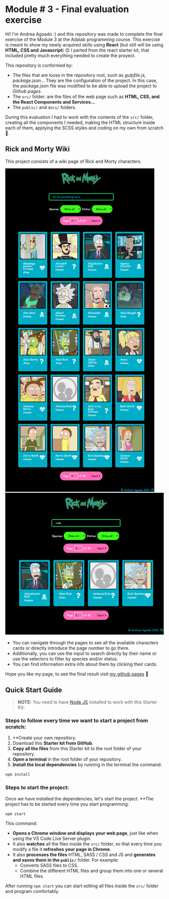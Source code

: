 # Module # 3 - Final evaluation exercise

Hi! I'm Andrea Aguado :) and this repository was made to complete the final exercise of the Module 3 at the Adalab programming course.
This exercise is meant to show my newly acquired skills using **React** (but still will be using **HTML, CSS and Javascript**) 😊
I parted from the react starter kit, that included pretty much everything needed to create the proyect.

This repository is conformed by:

- The files that are loose in the repository root, such as _gulpfile.js, package.json_... They are the configuration of the project. In this case, the _package.json_ file was modified to be able to upload the project to _Github pages_.
- The `src/` folder: are the files of the web page such as **HTML, CSS, and the React Components and Services...**
- The `public/` and `docs/` folders.

During this evaluation I had to work with the contents of the `src/` folder, creating all the components I needed, making the HTML structure inside each of them, applying the SCSS styles and coding on my own from scratch 💪.

## Rick and Morty Wiki

This project consists of a wiki page of Rick and Morty characters.

![Page preview](./previewReadme.png)
![Page preview](./previewReadme2.png)

- You can navigate through the pages to see all the available characters cards or directly introduce the page number to go there.
- Additionally, you can use the input to search directly by their name or use the selectors to filter by species and/or status.
- You can find information extra info about them by clicking their cards.

Hope you like my page, to see the final result visit [my github pages](https://andreaaguado.github.io/wiki-rick-and-morty/) 🤗

## Quick Start Guide

> **NOTE:** You need to have [Node JS](https://nodejs.org/) installed to work with this Starter Kit:

### Steps to follow every time we want to start a project from scratch:

1. \*\*Create your own repository.
1. Download this **Starter kit from GitHub**.
1. **Copy all the files** from this Starter kit to the root folder of your repository.
1. **Open a terminal** in the root folder of your repository.
1. **Install the local dependencies** by running in the terminal the command:

```bash
npm install
```

### Steps to start the project:

Once we have installed the dependencies, let's start the project. \*\*The project has to be started every time you start programming:

```bash
npm start
```

This command:

- **Opens a Chrome window and displays your web page**, just like when using the VS Code Live Server plugin.
- It also **watches** all the files inside the `src/` folder, so that every time you modify a file it **refreshes your page in Chrome**.
- It also **processes the files** HTML, SASS / CSS and JS and **generates and saves them in the `public/`** folder. For example:
  - Converts SASS files to CSS.
  - Combine the different HTML files and group them into one or several HTML files.

After running `npm start` you can start editing all files inside the `src/` folder and program comfortably.
